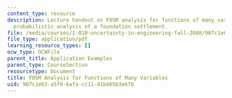 ```yaml
---
content_type: resource
description: Lecture handout on FOSM analysis for functions of many variables and
  probabilistic analysis of a foundation settlement.
file: /media/courses/1-010-uncertainty-in-engineering-fall-2008/907c1e63a5f96afacc1141b465b3e6f8_app_14.pdf
file_type: application/pdf
learning_resource_types: []
ocw_type: OCWFile
parent_title: Application Examples
parent_type: CourseSection
resourcetype: Document
title: FOSM Analysis for Functions of Many Variables
uid: 907c1e63-a5f9-6afa-cc11-41b465b3e6f8
---
```


